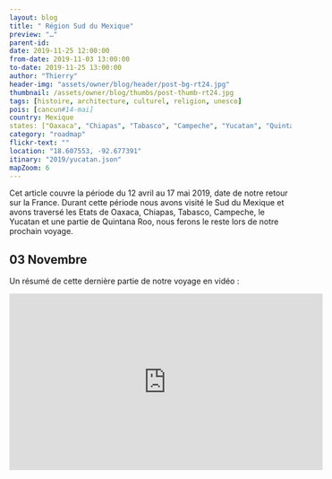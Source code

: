 ```yaml
---
layout: blog
title: " Région Sud du Mexique"
preview: "…"
parent-id:
date: 2019-11-25 12:00:00
from-date: 2019-11-03 13:00:00
to-date: 2019-11-25 13:00:00
author: "Thierry"
header-img: "assets/owner/blog/header/post-bg-rt24.jpg"
thumbnail: /assets/owner/blog/thumbs/post-thumb-rt24.jpg
tags: [histoire, architecture, culturel, religion, unesco]
pois: [cancun#14-mai]
country: Mexique
states: ["Oaxaca", "Chiapas", "Tabasco", "Campeche", "Yucatan", "Quintana-Roo"]
category: "roadmap"
flickr-text: ""
location: "18.607553, -92.677391"
itinary: "2019/yucatan.json"
mapZoom: 6
---
```


Cet article couvre la période du 12 avril au 17 mai 2019, date de notre retour sur la France. Durant cette période nous avons visité le Sud du Mexique et avons traversé les Etats de Oaxaca, Chiapas, Tabasco, Campeche, le Yucatan et une partie de Quintana Roo, nous ferons le reste lors de notre prochain voyage.

## 03 Novembre

Un résumé de cette dernière partie de notre voyage en vidéo :

<iframe width="560" height="315" src="https://www.youtube.com/embed/Bq7gte1jETo" frameborder="0" allow="accelerometer; autoplay; encrypted-media; gyroscope; picture-in-picture" allowfullscreen></iframe>
